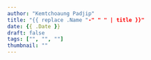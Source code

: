 ```yaml
---
author: "Kemtchoaung Padjip"
title: "{{ replace .Name "-" " " | title }}"
date: {{ .Date }}
draft: false
tags: ["", "", ""]
thumbnail: ""
---
```


